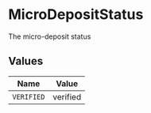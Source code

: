 # MicroDepositStatus

The micro-deposit status


## Values

| Name       | Value      |
| ---------- | ---------- |
| `VERIFIED` | verified   |